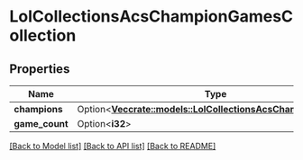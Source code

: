 # LolCollectionsAcsChampionGamesCollection

## Properties

Name | Type | Description | Notes
------------ | ------------- | ------------- | -------------
**champions** | Option<[**Vec<crate::models::LolCollectionsAcsChampionGames>**](LolCollectionsAcsChampionGames.md)> |  | [optional]
**game_count** | Option<**i32**> |  | [optional]

[[Back to Model list]](../README.md#documentation-for-models) [[Back to API list]](../README.md#documentation-for-api-endpoints) [[Back to README]](../README.md)


